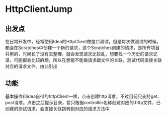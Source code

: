 # HttpClientJump

## 出发点

在日常开发中，经常使用Idea的HttpClient做接口测试，但是每次做测试的时候，都会在Scratches中创建一个新的请求，这个Scratches创建的请求，是所有项目共用的，时间长了没有去整理，就会发现请求比较乱，想要找一个历史的请求记录，可能都会比较麻烦。所以在想能不能做请求跟文件的关联，测试代码直接关联对应的请求文件。由此引出

## 功能

基本操作和idea自带的httpClient一样，点击创建http请求，不过目前只支持get、post请求。点击之后提示目录，暂只根据controller名称创建对应的.http文件，已创建的测试请求，会直接关联跳转到对应的请求方法中